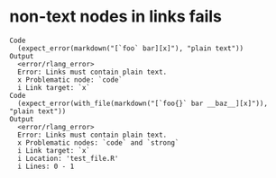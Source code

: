 # non-text nodes in links fails

    Code
      (expect_error(markdown("[`foo` bar][x]"), "plain text"))
    Output
      <error/rlang_error>
      Error: Links must contain plain text.
      x Problematic node: `code`
      i Link target: `x`
    Code
      (expect_error(with_file(markdown("[`foo{}` bar __baz__][x]")), "plain text"))
    Output
      <error/rlang_error>
      Error: Links must contain plain text.
      x Problematic nodes: `code` and `strong`
      i Link target: `x`
      i Location: 'test_file.R'
      i Lines: 0 - 1

